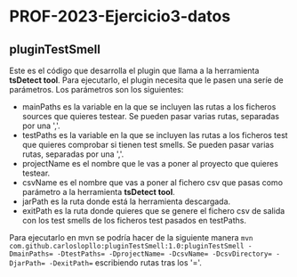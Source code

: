 # PROF-2023-Ejercicio3-datos
## pluginTestSmell
Este es el código que desarrolla el plugin que llama a la herramienta **tsDetect tool**. Para ejecutarlo, el plugin necesita que le pasen una seríe de parámetros. Los parámetros son los siguientes:
- mainPaths es la variable en la que se incluyen las rutas a los ficheros sources que quieres testear. Se pueden pasar varias rutas, separadas por una ','.
- testPaths es la variable en la que se incluyen las rutas a los ficheros test que quieres comprobar si tienen test smells. Se pueden pasar varias rutas, separadas por una ','.
- projectName es el nombre que le vas a poner al proyecto que quieres testear.
- csvName es el nombre que vas a poner al fichero csv que pasas como parámetro a la herramienta **tsDetect tool**.
- jarPath es la ruta donde está la herramienta descargada.
- exitPath es la ruta donde quieres que se genere el fichero csv de salida con los test smells de los ficheros test pasados en testPaths.

Para ejecutarlo en mvn se podría hacer de la siguiente manera
`mvn com.github.carloslopllo:pluginTestSmell:1.0:pluginTestSmell -DmainPaths= -DtestPaths= -DprojectName= -DcsvName= -DcsvDirectory= -DjarPath= -DexitPath=` escribiendo rutas tras los '='.
